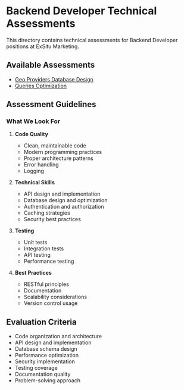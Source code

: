 # Backend Developer Technical Assessments

This directory contains technical assessments for Backend Developer positions at ExSitu Marketing.

## Available Assessments

-   [Geo Providers Database Design](./database-optimization/geo-providers.md)
-   [Queries Optimization](./database-optimization/queries-optimization.md)

## Assessment Guidelines

### What We Look For

1. **Code Quality**

    - Clean, maintainable code
    - Modern programming practices
    - Proper architecture patterns
    - Error handling
    - Logging

2. **Technical Skills**

    - API design and implementation
    - Database design and optimization
    - Authentication and authorization
    - Caching strategies
    - Security best practices

3. **Testing**

    - Unit tests
    - Integration tests
    - API testing
    - Performance testing

4. **Best Practices**
    - RESTful principles
    - Documentation
    - Scalability considerations
    - Version control usage

## Evaluation Criteria

-   Code organization and architecture
-   API design and implementation
-   Database schema design
-   Performance optimization
-   Security implementation
-   Testing coverage
-   Documentation quality
-   Problem-solving approach
